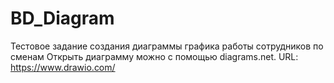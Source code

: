 # BD_Diagram
Тестовое задание создания диаграммы графика работы сотрудников по сменам
Открыть диаграмму можно с помощью diagrams.net. URL: https://www.drawio.com/
